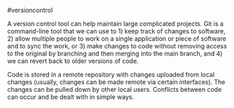 #versioncontrol

A version control tool can help maintain large complicated projects. Git is a command-line tool that we can use to 1) keep track of changes to software, 2) allow multiple people to work on a single application or piece of software and to sync the work, or 3) make changes to code without removing access to the original by branching and then merging into the main branch, and 4) we can revert back to older versions of code. 

Code is stored in a remote repository with changes uploaded from local changes (usually, changes can be made remote via certain interfaces). The changes can be pulled down by other local users. Conflicts between code can occur and be dealt with in simple ways. 


